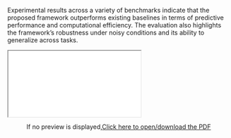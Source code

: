 <!-- ### Poster / Paper -->


Experimental results across a variety of benchmarks indicate that the proposed framework outperforms existing baselines in terms of predictive performance and computational efficiency. The evaluation also highlights the framework’s robustness under noisy conditions and its ability to generalize across tasks.


<div class="card pad">
  <!-- 本地 PDF：assets/papers/paper.pdf -->
  <iframe
    class="pdf-embed"
    src="{{ '/assets/papers/paper.pdf' | relative_url }}#toolbar=1&navpanes=0&view=FitH"
    loading="lazy"
  ></iframe>

  <!-- 兜底：如果浏览器禁用内联预览，显示下载/打开链接 -->
  <p style="margin-top:.75rem;text-align:center;">
    If no preview is displayed,<a href="{{ '/assets/papers/paper.pdf' | relative_url }}" target="_blank" rel="noopener">Click here to open/download the PDF</a>
  </p>
</div>

<!-- 你还可以在这里继续写其它结果说明、图表等 Markdown 内容 -->
